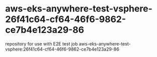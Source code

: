 # aws-eks-anywhere-test-vsphere-26f41c64-cf64-46f6-9862-ce7b4e123a29-86
repository for use with E2E test job aws-eks-anywhere-test-vsphere:26f41c64-cf64-46f6-9862-ce7b4e123a29-86
